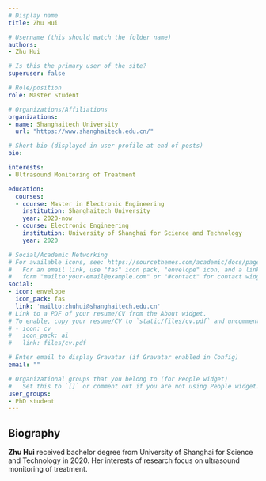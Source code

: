 ```yaml
---
# Display name
title: Zhu Hui

# Username (this should match the folder name)
authors:
- Zhu Hui

# Is this the primary user of the site?
superuser: false

# Role/position
role: Master Student

# Organizations/Affiliations
organizations:
- name: Shanghaitech University
  url: "https://www.shanghaitech.edu.cn/"

# Short bio (displayed in user profile at end of posts)
bio: 

interests:
- Ultrasound Monitoring of Treatment

education:
  courses:
  - course: Master in Electronic Engineering
    institution: Shanghaitech University
    year: 2020-now
  - course: Electronic Engineering
    institution: University of Shanghai for Science and Technology
    year: 2020

# Social/Academic Networking
# For available icons, see: https://sourcethemes.com/academic/docs/page-builder/#icons
#   For an email link, use "fas" icon pack, "envelope" icon, and a link in the
#   form "mailto:your-email@example.com" or "#contact" for contact widget.
social:
- icon: envelope
  icon_pack: fas
  link: 'mailto:zhuhui@shanghaitech.edu.cn'
# Link to a PDF of your resume/CV from the About widget.
# To enable, copy your resume/CV to `static/files/cv.pdf` and uncomment the lines below.
# - icon: cv
#   icon_pack: ai
#   link: files/cv.pdf

# Enter email to display Gravatar (if Gravatar enabled in Config)
email: ""

# Organizational groups that you belong to (for People widget)
#   Set this to `[]` or comment out if you are not using People widget.
user_groups:
- PhD student
---
```

## **Biography**

**Zhu Hui** received bachelor degree from University of Shanghai for Science and Technology in 2020. Her interests of research focus on ultrasound monitoring of treatment.
